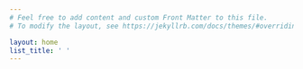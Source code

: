 ```yaml
---
# Feel free to add content and custom Front Matter to this file.
# To modify the layout, see https://jekyllrb.com/docs/themes/#overriding-theme-defaults

layout: home
list_title: ' '
---
```



<!-- For more information about the gif play/pause button library (gifa11y) being used,
	please see https://github.com/adamchaboryk/gifa11y -->

<!-- html elements can be inserted anywhere (before main, in main, after main) -->
<!-- However, if you want any gifs with a play/pause button, they must go after <main class="container"> -->
<main class="container">
<!--
	<h1>Paul Data</h1>
	<div>
		<h2>Pre-training</h2>
		<img loading="lazy" src="img/paul_pre_training.gif" class="card-img-top gifa11y-paused" alt="Paul pre-training">

		<p>
			Here is some text describing the pre-training data.
		</p>
	</div>
	
	<div>
		<h2>Training</h2>
		<img loading="lazy" src="img/paul_training.gif" class="card-img-top gifa11y-paused" alt="Paul pre-training">
		<p>
			Here is some text describing the training data.
		</p>
	</div>


-->
	<!--Supply play/pause button with elements existing on page. 
		These lines are necessary for the buttons to actually show up. Do not delete any of the lines below. -->
<!--
	<template id="playsvg" hidden>
		<svg
				xmlns="http://www.w3.org/2000/svg"
				width="16"
				height="16"
				fill="currentColor"
				class="bi bi-play-circle-fill"
				viewBox="0 0 16 16"
				><path d="M16 8A8 8 0 1 1 0 8a8 8 0 0 1 16 0zM6.79 5.093A.5.5 0 0 0 6 5.5v5a.5.5 0 0 0 .79.407l3.5-2.5a.5.5 0 0 0 0-.814l-3.5-2.5z"/>
		</svg>
	</template>
	<template id="pausesvg" hidden>
		<svg
				xmlns="http://www.w3.org/2000/svg"
				width="16"
				height="16"
				fill="currentColor"
				class="bi bi-pause-circle-fill"
				viewBox="0 0 16 16"
				><path
						 d="M16 8A8 8 0 1 1 0 8a8 8 0 0 1 16 0zM6.25 5C5.56 5 5 5.56 5 6.25v3.5a1.25 1.25 0 1 0 2.5 0v-3.5C7.5 5.56 6.94 5 6.25 5zm3.5 0c-.69 0-1.25.56-1.25 1.25v3.5a1.25 1.25 0 1 0 2.5 0v-3.5C11 5.56 10.44 5 9.75 5z"/>
		</svg>
	</template>

	<script type="text/javascript" src="gifa11y.min.js"></script>
	<script>
		/* If you want to change the color of the play/pause buttons, edit these values accordingly */
		var gifa11y = new Gifa11y({
			container: 'main',
			buttonBackground: 'blue',
			buttonBackgroundHover: 'rgb(237,0,0)',
			buttonIconColor: '#ffffff',
			buttonPlayIconID: 'playsvg'
		});
	</script>
-->
</main>

